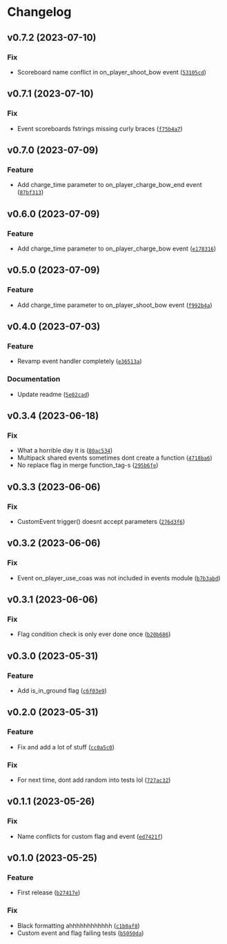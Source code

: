 # Changelog

<!--next-version-placeholder-->

## v0.7.2 (2023-07-10)
### Fix

* Scoreboard name conflict in on_player_shoot_bow event ([`53105cd`](https://github.com/reapermc/crankshaft/commit/53105cd35b8106ca755048704a6e210325ac7a22))

## v0.7.1 (2023-07-10)
### Fix

* Event scoreboards fstrings missing curly braces ([`f75b4a7`](https://github.com/reapermc/crankshaft/commit/f75b4a7f47691e1ac27b2b80868fa5267acb4a8e))

## v0.7.0 (2023-07-09)
### Feature

* Add charge_time parameter to on_player_charge_bow_end event ([`87bf313`](https://github.com/reapermc/crankshaft/commit/87bf3133d7fa1ee18da199d4fa893751045c8f4e))

## v0.6.0 (2023-07-09)
### Feature

* Add charge_time parameter to on_player_charge_bow event ([`e178316`](https://github.com/reapermc/crankshaft/commit/e1783161b7ad41cc0279e0737cbb24af262fa0bd))

## v0.5.0 (2023-07-09)
### Feature

* Add charge_time parameter to on_player_shoot_bow event ([`f992b4a`](https://github.com/reapermc/crankshaft/commit/f992b4aa176ae821ef744d763c4b03bf4aefa8f7))

## v0.4.0 (2023-07-03)
### Feature

* Revamp event handler completely ([`e36513a`](https://github.com/reapermc/crankshaft/commit/e36513af1487325f07b518464036d89465bd3031))

### Documentation

* Update readme ([`5e02cad`](https://github.com/reapermc/crankshaft/commit/5e02cad91e599b855d0ef922a7a476ca8d9e68cb))

## v0.3.4 (2023-06-18)
### Fix

* What a horrible day it is ([`80ac534`](https://github.com/reapermc/crankshaft/commit/80ac5340e0aee0951676126235249fb8a41571e8))
* Multipack shared events sometimes dont create a function ([`4718ba6`](https://github.com/reapermc/crankshaft/commit/4718ba6b4b8eed8038712f1e0e3cf0031ba599a5))
* No replace flag in merge function_tag-s ([`295b6fe`](https://github.com/reapermc/crankshaft/commit/295b6fea9b3bf21890147892f7e205e9d5685a22))

## v0.3.3 (2023-06-06)
### Fix

* CustomEvent trigger() doesnt accept parameters ([`276d3f6`](https://github.com/reapermc/crankshaft/commit/276d3f6acebad767f166d91660db913b3b2bab96))

## v0.3.2 (2023-06-06)
### Fix

* Event on_player_use_coas was not included in events module ([`b7b3abd`](https://github.com/reapermc/crankshaft/commit/b7b3abd15daf5a96203f61f401628f7be9ed385c))

## v0.3.1 (2023-06-06)
### Fix

* Flag condition check is only ever done once ([`b20b686`](https://github.com/reapermc/crankshaft/commit/b20b686117099584f04eb0861f54cfd1b24abe2a))

## v0.3.0 (2023-05-31)
### Feature

* Add is_in_ground flag ([`c6f03e9`](https://github.com/reapermc/crankshaft/commit/c6f03e96530df1e250709de791f88c7a7fff0236))

## v0.2.0 (2023-05-31)
### Feature

* Fix and add a lot of stuff ([`cc0a5c0`](https://github.com/reapermc/crankshaft/commit/cc0a5c0beb1a8f89ef8ceafd74db79b44fd838f3))

### Fix

* For next time, dont add random into tests lol ([`727ac32`](https://github.com/reapermc/crankshaft/commit/727ac324859a478ebeb1592f7f573fe33f053bd3))

## v0.1.1 (2023-05-26)
### Fix
* Name conflicts for custom flag and event ([`ed7421f`](https://github.com/reapermc/crankshaft/commit/ed7421f1d5e00364be0b0c177ba86ff421b74796))

## v0.1.0 (2023-05-25)
### Feature
* First release ([`b27417e`](https://github.com/reapermc/crankshaft/commit/b27417eb5b63e08a0e77b7c7d6e7fbd5146eb194))

### Fix
* Black formatting ahhhhhhhhhhhh ([`c1b0af8`](https://github.com/reapermc/crankshaft/commit/c1b0af8a7140d71fa1151f944f778d59d9819d7f))
* Custom event and flag failing tests ([`b5050da`](https://github.com/reapermc/crankshaft/commit/b5050da01ece8c392a2ca1e1451a9461d2cb1899))
